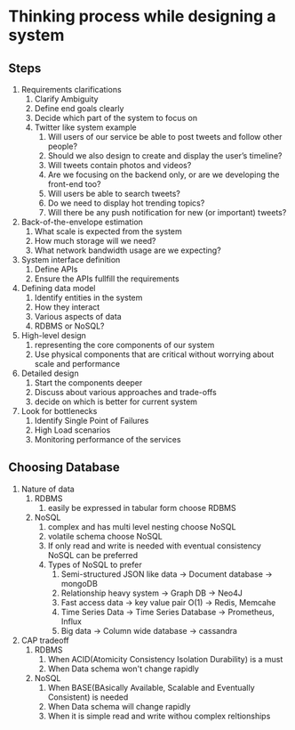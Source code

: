 # Thinking process while designing a system

## Steps

1. Requirements clarifications
   1. Clarify Ambiguity
   2. Define end goals clearly
   3. Decide which part of the system to focus on
   4. Twitter like system example
      1. Will users of our service be able to post tweets and follow other people?
      2. Should we also design to create and display the user’s timeline?
      3. Will tweets contain photos and videos?
      4. Are we focusing on the backend only, or are we developing the front-end too?
      5. Will users be able to search tweets?
      6. Do we need to display hot trending topics?
      7. Will there be any push notification for new (or important) tweets?
2. Back-of-the-envelope estimation
   1. What scale is expected from the system
   2. How much storage will we need?
   3. What network bandwidth usage are we expecting?
3. System interface definition
   1. Define APIs
   2. Ensure the APIs fullfill the requirements
4. Defining data model
   1. Identify entities in the system
   2. How they interact
   3. Various aspects of data
   4. RDBMS or NoSQL?
5. High-level design
   1. representing the core components of our system
   2. Use physical components that are critical without worrying about scale and performance
6. Detailed design
   1. Start the components deeper
   2. Discuss about various approaches and trade-offs
   3. decide on which is better for current system
7. Look for bottlenecks
   1. Identify Single Point of Failures
   2. High Load scenarios
   3. Monitoring performance of the services

## Choosing Database

1. Nature of data
   1. RDBMS
      1. easily be expressed in tabular form choose RDBMS
   2. NoSQL
      1. complex and has multi level nesting choose NoSQL
      2. volatile schema choose NoSQL
      3. If only read and write is needed with eventual consistency NoSQL can be preferred
      4. Types of NoSQL to prefer
         1. Semi-structured JSON like data -> Document database -> mongoDB
         2. Relationship heavy system -> Graph DB -> Neo4J
         3. Fast access data -> key value pair O(1) -> Redis, Memcahe
         4. Time Series Data -> Time Series Database -> Prometheus, Influx
         5. Big data -> Column wide database -> cassandra
2. CAP tradeoff
   1. RDBMS
      1. When ACID(Atomicity Consistency Isolation Durability) is a must
      2. When Data schema won't change rapidly
   2. NoSQL
      1. When BASE(BAsically Available, Scalable and Eventually Consistent) is needed
      2. When Data schema will change rapidly
      3. When it is simple read and write withou complex reltionships
